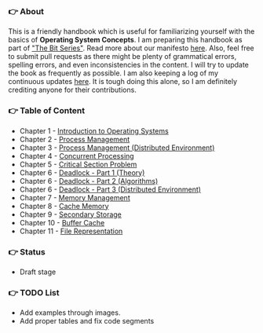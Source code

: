 ### :point_right: About

This is a friendly handbook which is useful for familiarizing yourself with the basics of **Operating System Concepts**. I am preparing this handbook as part of ["The Bit Series"](http://elvissaravia.com/books/). Read more about our manifesto [here](http://elvissaravia.com/books/). Also, feel free to submit pull requests as there might be plenty of grammatical errors, spelling errors, and even inconsistencies in the content. I will try to update the book as frequently as possible. I am also keeping a log of my continuous updates [here](https://github.com/omarsar/os/blob/master/log.md). It is tough doing this alone, so I am definitely crediting anyone for their contributions. 

### :point_right: Table of Content

- Chapter 1 - [Introduction to Operating Systems](https://github.com/omarsar/os/blob/master/1.%20Introduction%20to%20Operating%20Systems.md)
- Chapter 2 - [Process Management](https://github.com/omarsar/os/blob/master/2.%20Process%20Management.md)
- Chapter 3 - [Process Management (Distributed Environment)](https://github.com/omarsar/os/blob/master/3.%20Process%20Managment%20(Disitributed%20Environment).md)
- Chapter 4 - [Concurrent Processing](https://github.com/omarsar/os/blob/master/4.%20Concurrent%20Processing.md)
- Chapter 5 - [Critical Section Problem](https://github.com/omarsar/os/blob/master/5.%20Critical%20Section%20Problem.md)
- Chapter 6 - [Deadlock - Part 1 (Theory)](https://github.com/omarsar/os/blob/master/6.%20Deadlock%20-%20Part%201%20(Theory).md)
- Chapter 6 - [Deadlock - Part 2 (Algorithms)](https://github.com/omarsar/os/blob/master/6.%20Deadlock%20-%20Part%202%20(Algorithms).md)
- Chapter 6 - [Deadlock - Part 3 (Distributed Environment)](https://github.com/omarsar/os/blob/master/6.%20Deadlock%20-%20Part%203%20(Distributed%20Environment).md)
- Chapter 7 - [Memory Management](https://github.com/omarsar/os/blob/master/7.%20Memory%20Management.md)
- Chapter 8 - [Cache Memory](https://github.com/omarsar/os/blob/master/8.%20Cache%20Memory.md)
- Chapter 9 - [Secondary Storage](https://github.com/omarsar/os/blob/master/9.%20Secondary%20Storage.md)
- Chapter 10 - [Buffer Cache](https://github.com/omarsar/os/blob/master/10.%20Buffer%20Cache.md)
- Chapter 11 - [File Representation](https://github.com/omarsar/os/blob/master/11.%20File%20Representation.md)

### :point_right: Status
- Draft stage

### :point_right: TODO List
- Add examples through images. 
- Add proper tables and fix code segments
